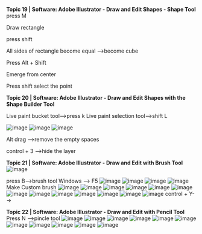 **Topic 19 | Software: Adobe Illustrator - Draw and Edit Shapes - Shape Tool**
press M

Draw rectangle

press shift 

All sides of rectangle become equal -->become cube

Press Alt + Shift

Emerge from center

Press shift select the point 

**Topic 20 | Software: Adobe Illustrator - Draw and Edit Shapes with the Shape Builder Tool**

Live paint bucket tool-->press k
Live paint selection tool-->shift L

![image](https://github.com/princit/Graphic-Design/assets/29123911/7d4822b0-9f70-4af8-86d7-be42316e8abf)
![image](https://github.com/princit/Graphic-Design/assets/29123911/158bca4e-91bd-4c10-9a54-f08769be25ea)
![image](https://github.com/princit/Graphic-Design/assets/29123911/4dd75ea6-2f38-4c63-ab12-20c615de005b)

Alt drag -->remove the empty spaces

control + 3 -->hide the layer

**Topic 21 | Software: Adobe Illustrator - Draw and Edit with Brush Tool**
![image](https://github.com/princit/Graphic-Design/assets/29123911/cdf2c157-f47c-4111-ad01-6ff87099e937)

press B-->brush tool
Windows --> F5
![image](https://github.com/princit/Graphic-Design/assets/29123911/c42927bd-405d-44b8-9d05-4869ecc11924)
![image](https://github.com/princit/Graphic-Design/assets/29123911/092c186a-ceef-4d98-9073-3e0f0d314466)
![image](https://github.com/princit/Graphic-Design/assets/29123911/fa7ce034-3f44-4ec9-8081-6dee783f291b)
![image](https://github.com/princit/Graphic-Design/assets/29123911/4f5adf53-c077-46dd-b1aa-7d7b5bdd94b8)
Make Custom brush 
![image](https://github.com/princit/Graphic-Design/assets/29123911/f647e285-8dbc-423f-acbe-7c514f30af2a)
![image](https://github.com/princit/Graphic-Design/assets/29123911/9d06e755-926c-4ca5-ae8b-94fd9b8f4c77)
![image](https://github.com/princit/Graphic-Design/assets/29123911/3198d658-0eca-44ac-b2ab-a71ce45a3307)
![image](https://github.com/princit/Graphic-Design/assets/29123911/e5b8b8ba-31fa-4808-ad7f-3949873245e2)
![image](https://github.com/princit/Graphic-Design/assets/29123911/8196eb04-03cb-4f12-8d80-52a3d3805abc)
![image](https://github.com/princit/Graphic-Design/assets/29123911/fe1e6e13-9b32-459e-820a-329670a3d014)
![image](https://github.com/princit/Graphic-Design/assets/29123911/a88aa59a-196e-43f5-aaf1-85d9a75538c4)
![image](https://github.com/princit/Graphic-Design/assets/29123911/ad5a142f-118f-4d54-a15f-263e89329fdb)
![image](https://github.com/princit/Graphic-Design/assets/29123911/1e61c074-1e0b-4198-88de-e56bce516ec1)
![image](https://github.com/princit/Graphic-Design/assets/29123911/be91fdb3-331e-4810-8d67-7526e90a72d3)
![image](https://github.com/princit/Graphic-Design/assets/29123911/20488281-5bc2-471b-933a-313f216a3d44)
![image](https://github.com/princit/Graphic-Design/assets/29123911/3158f5dc-f860-4f36-a8ba-4e34421cabfd)
![image](https://github.com/princit/Graphic-Design/assets/29123911/bf674796-08de-4aee-ba53-e1cb5e3974ab)
control + Y-->

**Topic 22 | Software: Adobe Illustrator - Draw and Edit with Pencil Tool**
Press N -->pincle tool
![image](https://github.com/princit/Graphic-Design/assets/29123911/6bd9022b-a692-4427-9143-36e45f76f6fe)
![image](https://github.com/princit/Graphic-Design/assets/29123911/fec59295-1eee-4b52-9cb2-06cc381a2d3d)
![image](https://github.com/princit/Graphic-Design/assets/29123911/6334d5c6-52db-473a-9f3c-88a97112220e)
![image](https://github.com/princit/Graphic-Design/assets/29123911/00fa8de8-a8b9-4966-9d64-a30137bd5f1c)
![image](https://github.com/princit/Graphic-Design/assets/29123911/36269fef-8c34-40c1-ba4a-2126e772d7b2)
![image](https://github.com/princit/Graphic-Design/assets/29123911/a26cebd7-d423-4066-b12d-d80460e5c046)
![image](https://github.com/princit/Graphic-Design/assets/29123911/3fc95147-22a0-4f93-8b56-9a34b4736ccc)
![image](https://github.com/princit/Graphic-Design/assets/29123911/80d5baf8-3189-4737-b51c-cc383439c5f8)
![image](https://github.com/princit/Graphic-Design/assets/29123911/e5aea600-1fcc-4202-9894-e03c0c882548)
![image](https://github.com/princit/Graphic-Design/assets/29123911/73a117e5-018a-4656-86f7-559a14b4ef4c)
![image](https://github.com/princit/Graphic-Design/assets/29123911/3e7391c5-ec72-429c-8e56-759afff6f327)




